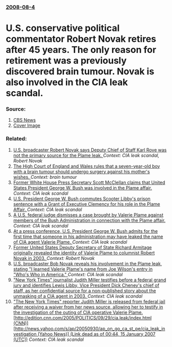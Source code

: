 ### [2008-08-4](/news/2008/08/4/index.md)

#  U.S. conservative political commentator Robert Novak retires after 45 years. The only reason for retirement was a previously discovered brain tumour. Novak is also involved in the CIA leak scandal. 




### Source:

1. [CBS News](http://www.cbsnews.com/stories/2008/08/04/national/main4320068.shtml)
1. [Cover Image](http://cbsnews1.cbsistatic.com/hub/i/2008/08/04/dad1fa7a-a642-11e2-a3f0-029118418759/image4320070x.jpg)

### Related:

1. [ U.S. broadcaster Robert Novak says Deputy Chief of Staff Karl Rove was not the primary source for the Plame leak. ](/news/2006/07/12/u-s-broadcaster-robert-novak-says-deputy-chief-of-staff-karl-rove-was-not-the-primary-source-for-the-plame-leak.md) _Context: CIA leak scandal, Robert Novak_
2. [The High Court of England and Wales rules that a seven-year-old boy with a brain tumour should undergo surgery against his mother's wishes. ](/news/2012/12/18/the-high-court-of-england-and-wales-rules-that-a-seven-year-old-boy-with-a-brain-tumour-should-undergo-surgery-against-his-mother-s-wishes.md) _Context: brain tumour_
3. [ Former White House Press Secretary Scott McClellan claims that United States President George W. Bush was involved in the Plame affair. ](/news/2007/11/21/former-white-house-press-secretary-scott-mcclellan-claims-that-united-states-president-george-w-bush-was-involved-in-the-plame-affair.md) _Context: CIA leak scandal_
4. [ U.S. President George W. Bush commutes Scooter Libby's prison sentence with a Grant of Executive Clemency for his role in the Plame Affair. ](/news/2007/07/2/u-s-president-george-w-bush-commutes-scooter-libby-s-prison-sentence-with-a-grant-of-executive-clemency-for-his-role-in-the-plame-affair.md) _Context: CIA leak scandal_
5. [ A U.S. federal judge dismisses a case brought by Valerie Plame against members of the Bush Administration in connection with the Plame affair. ](/news/2007/07/19/a-u-s-federal-judge-dismisses-a-case-brought-by-valerie-plame-against-members-of-the-bush-administration-in-connection-with-the-plame-affa.md) _Context: CIA leak scandal_
6. [ At a press conference, U.S. President George W. Bush admits for the first time that someone in his administration may have leaked the name of CIA agent Valerie Plame. ](/news/2007/07/12/at-a-press-conference-u-s-president-george-w-bush-admits-for-the-first-time-that-someone-in-his-administration-may-have-leaked-the-name.md) _Context: CIA leak scandal_
7. [ Former United States Deputy Secretary of State Richard Armitage originally revealed the identity of Valerie Plame to columnist Robert Novak in 2003. ](/news/2006/08/30/former-united-states-deputy-secretary-of-state-richard-armitage-originally-revealed-the-identity-of-valerie-plame-to-columnist-robert-novak.md) _Context: Robert Novak_
8. [ U.S. broadcaster Bob Novak reveals his involvement in the Plame leak, stating "I learned Valerie Plame's name from Joe Wilson's entry in "Who's Who in America." ](/news/2006/07/11/u-s-broadcaster-bob-novak-reveals-his-involvement-in-the-plame-leak-stating-i-learned-valerie-plame-s-name-from-joe-wilson-s-entry-in-w.md) _Context: CIA leak scandal_
9. [ "New York Times" journalist Judith Miller testifies before a federal grand jury and identifies Lewis Libby, Vice President Dick Cheney's chief of staff, as her confidential source for a non-published story about the unmasking of a CIA agent in 2003. ](/news/2005/09/30/new-york-times-journalist-judith-miller-testifies-before-a-federal-grand-jury-and-identifies-lewis-libby-vice-president-dick-cheney-s-ch.md) _Context: CIA leak scandal_
10. [ "The New York Times" reporter Judith Miller is released from federal jail after receiving a waiver from her news source, allowing her to testify in the investigation of the outing of CIA operative Valerie Plame. [http://edition.cnn.com/2005/POLITICS/09/29/cia.leak/index.html (CNN)] [http://news.yahoo.com/s/ap/20050930/ap_on_go_ca_st_pe/cia_leak_investigation (Yahoo News)] (Link dead as of 00:44, 15 January 2007 (UTC))](/news/2005/09/29/the-new-york-times-reporter-judith-miller-is-released-from-federal-jail-after-receiving-a-waiver-from-her-news-source-allowing-her-to-te.md) _Context: CIA leak scandal_
